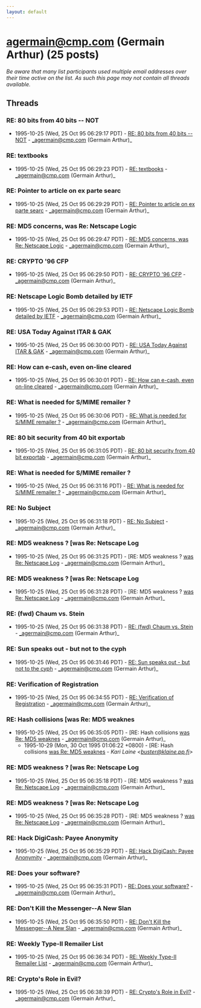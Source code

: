 ```yaml
---
layout: default
---
```


# agermain@cmp.com (Germain Arthur) (25 posts)

_Be aware that many list participants used multiple email addresses over their time active on the list. As such this page may not contain all threads available._

## Threads

### RE: 80 bits from 40 bits -- NOT
+ 1995-10-25 (Wed, 25 Oct 95 06:29:17 PDT) - [RE: 80 bits from 40 bits -- NOT](/archive/1995/10/eda0fb3bd66386df6f89982dbbf8cebfe72c982765e63cd7b4354d6f6db459e8) - _agermain@cmp.com (Germain Arthur)_

### RE: textbooks
+ 1995-10-25 (Wed, 25 Oct 95 06:29:23 PDT) - [RE: textbooks](/archive/1995/10/7088404c901dee6a0c42722f126b32709e155dba7465c11879ed7acaec56de63) - _agermain@cmp.com (Germain Arthur)_

### RE: Pointer to article on ex parte searc
+ 1995-10-25 (Wed, 25 Oct 95 06:29:29 PDT) - [RE: Pointer to article on ex parte searc](/archive/1995/10/6d5bd2f35afea39dadeba2cd5911c0970c8ef152946a609fdb0041cb4c2d1561) - _agermain@cmp.com (Germain Arthur)_

### RE: MD5 concerns, was Re: Netscape Logic
+ 1995-10-25 (Wed, 25 Oct 95 06:29:47 PDT) - [RE: MD5 concerns, was Re: Netscape Logic](/archive/1995/10/a22f447c471b7870fbf3fd65bbe07a998abbf50f43260db61e00e41f7b2fe39d) - _agermain@cmp.com (Germain Arthur)_

### RE: CRYPTO '96 CFP
+ 1995-10-25 (Wed, 25 Oct 95 06:29:50 PDT) - [RE: CRYPTO '96 CFP](/archive/1995/10/43f9f3c68efc308797952f47ace691bda22f66697bbfca372c4b251287aa021b) - _agermain@cmp.com (Germain Arthur)_

### RE: Netscape Logic Bomb detailed by IETF
+ 1995-10-25 (Wed, 25 Oct 95 06:29:53 PDT) - [RE: Netscape Logic Bomb detailed by IETF](/archive/1995/10/60085b7bb8434591855d042d5577afc322901ef1b00243a8fac94fa8ff5748cc) - _agermain@cmp.com (Germain Arthur)_

### RE: USA Today Against ITAR & GAK
+ 1995-10-25 (Wed, 25 Oct 95 06:30:00 PDT) - [RE: USA Today Against ITAR & GAK](/archive/1995/10/5f7d3ab709ddc307a987476cdc68466e5083a84040f2d5e0914cd1b914faf15f) - _agermain@cmp.com (Germain Arthur)_

### RE: How can e-cash, even on-line cleared
+ 1995-10-25 (Wed, 25 Oct 95 06:30:01 PDT) - [RE: How can e-cash, even on-line cleared](/archive/1995/10/4c3540a27e1a56f50b94ef059ca56b773b65a4fc987d67cd6061670f0953a0a5) - _agermain@cmp.com (Germain Arthur)_

### RE: What is needed for S/MIME remailer ?
+ 1995-10-25 (Wed, 25 Oct 95 06:30:06 PDT) - [RE: What is needed for S/MIME remailer ?](/archive/1995/10/d587369ebafd376129cc2d7bd35bab2014e714625b0beec183c3cd48dc6a935a) - _agermain@cmp.com (Germain Arthur)_

### RE: 80 bit security from 40 bit exportab
+ 1995-10-25 (Wed, 25 Oct 95 06:31:05 PDT) - [RE: 80 bit security from 40 bit exportab](/archive/1995/10/8be9a3d18426e0c1aa028a2097a730b9bc0ac23d10efb31cc583b27faf9ba00c) - _agermain@cmp.com (Germain Arthur)_

### RE: What is needed for S/MIME remailer ?
+ 1995-10-25 (Wed, 25 Oct 95 06:31:16 PDT) - [RE: What is needed for S/MIME remailer ?](/archive/1995/10/14aa1a6901b49e38e55dc3e0840e5c760f34e62f1821e538f5201b91c349b3bb) - _agermain@cmp.com (Germain Arthur)_

### RE: No Subject
+ 1995-10-25 (Wed, 25 Oct 95 06:31:18 PDT) - [RE: No Subject](/archive/1995/10/5cfcdb15f3bc744242424358e5bc2dce124be25867035f4d2f5fa9dda0e62bb9) - _agermain@cmp.com (Germain Arthur)_

### RE: MD5 weakness ? [was Re: Netscape Log
+ 1995-10-25 (Wed, 25 Oct 95 06:31:25 PDT) - [RE: MD5 weakness ? [was Re: Netscape Log](/archive/1995/10/f36b8af803c26a47543a6363bb1eb79dcd5bff8d0e716a5941946c7e00244e50) - _agermain@cmp.com (Germain Arthur)_

### RE: MD5 weakness ? [was Re: Netscape Log
+ 1995-10-25 (Wed, 25 Oct 95 06:31:28 PDT) - [RE: MD5 weakness ? [was Re: Netscape Log](/archive/1995/10/d8f1ebf75e77647faf49e5889094a24c3cc5eefa5bd36f66219a785fb9a328f4) - _agermain@cmp.com (Germain Arthur)_

### RE: (fwd) Chaum vs. Stein
+ 1995-10-25 (Wed, 25 Oct 95 06:31:38 PDT) - [RE: (fwd) Chaum vs. Stein](/archive/1995/10/d2920e22f015d900e34b5572f6694f3b23518c57ca0dd6620bf720dafe694a9c) - _agermain@cmp.com (Germain Arthur)_

### RE: Sun speaks out - but not to the cyph
+ 1995-10-25 (Wed, 25 Oct 95 06:31:46 PDT) - [RE: Sun speaks out - but not to the cyph](/archive/1995/10/9572a4e7937218d2a49ad8c66f52ca67c0379d6e0b8fc82f9b0038de9a30240e) - _agermain@cmp.com (Germain Arthur)_

### RE: Verification of Registration
+ 1995-10-25 (Wed, 25 Oct 95 06:34:55 PDT) - [RE: Verification of Registration](/archive/1995/10/882049a24dd2fa37b3019e8f6e75c83236e424b176fd3ac97a88014553ccf758) - _agermain@cmp.com (Germain Arthur)_

### RE: Hash collisions [was Re: MD5 weaknes
+ 1995-10-25 (Wed, 25 Oct 95 06:35:05 PDT) - [RE: Hash collisions [was Re: MD5 weaknes](/archive/1995/10/9902022df4a70c998ea626d9ee5e685a55502c27c3812c843b95c687538e9fcd) - _agermain@cmp.com (Germain Arthur)_
  + 1995-10-29 (Mon, 30 Oct 1995 01:06:22 +0800) - [RE: Hash collisions [was Re: MD5 weaknes](/archive/1995/10/82184d957e8a24fb79136583f1ead611876cca4eae2ed5f500e50b5490797f57) - _Kari Laine \<buster@klaine.pp.fi\>_

### RE: MD5 weakness ? [was Re: Netscape Log
+ 1995-10-25 (Wed, 25 Oct 95 06:35:18 PDT) - [RE: MD5 weakness ? [was Re: Netscape Log](/archive/1995/10/6d7f486e2cfc858853c4774d6bbaaab9f2089fa7dc844e5c4e4798e07d4cc7a5) - _agermain@cmp.com (Germain Arthur)_

### RE: MD5 weakness ? [was Re: Netscape Log
+ 1995-10-25 (Wed, 25 Oct 95 06:35:28 PDT) - [RE: MD5 weakness ? [was Re: Netscape Log](/archive/1995/10/427c8316b28bdf06b26621ef7b27de14695c79b43280bde061825bac917df24f) - _agermain@cmp.com (Germain Arthur)_

### RE: Hack DigiCash: Payee Anonymity
+ 1995-10-25 (Wed, 25 Oct 95 06:35:29 PDT) - [RE: Hack DigiCash: Payee Anonymity](/archive/1995/10/4aa9541f366cbc9fca4a1b62231c761ba08925674b765cde2b5e54f0a1c4a3bf) - _agermain@cmp.com (Germain Arthur)_

### RE: Does your software?
+ 1995-10-25 (Wed, 25 Oct 95 06:35:31 PDT) - [RE: Does your software?](/archive/1995/10/899691387bd0d476052d815cf6aa85fef1b8e86b3eecc3739d5d667c4b183be5) - _agermain@cmp.com (Germain Arthur)_

### RE: Don't Kill the Messenger--A New Slan
+ 1995-10-25 (Wed, 25 Oct 95 06:35:50 PDT) - [RE: Don't Kill the Messenger--A New Slan](/archive/1995/10/2067ff73efd71350e6b2cb43145706899c6d5d63f55792ecb7d0049d9f8ebc2d) - _agermain@cmp.com (Germain Arthur)_

### RE: Weekly Type-II Remailer List
+ 1995-10-25 (Wed, 25 Oct 95 06:36:34 PDT) - [RE: Weekly Type-II Remailer List](/archive/1995/10/323b3ac55c3b690c1d98d8a9fbabfc829e16b5436c9ae85620dcf3c44d0398df) - _agermain@cmp.com (Germain Arthur)_

### RE: Crypto's Role in Evil?
+ 1995-10-25 (Wed, 25 Oct 95 06:38:39 PDT) - [RE: Crypto's Role in Evil?](/archive/1995/10/579b8eb5cdbebfb0267d07f92eaa9b77be4c9c5ba08ca9224f47b2e3721e6385) - _agermain@cmp.com (Germain Arthur)_

